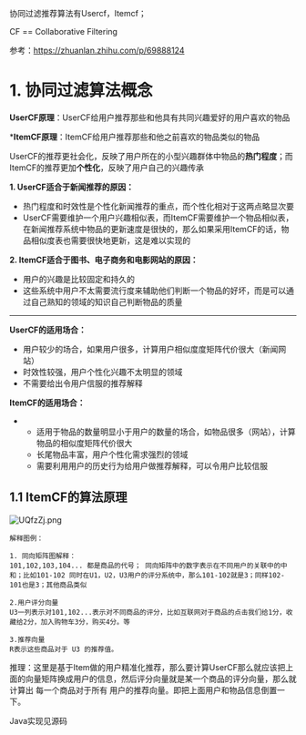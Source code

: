 协同过滤推荐算法有Usercf，Itemcf；

CF == Collaborative Filtering

参考：<https://zhuanlan.zhihu.com/p/69888124>

# 1. 协同过滤算法概念

**UserCF原理**：UserCF给用户推荐那些和他具有共同兴趣爱好的用户喜欢的物品

***ItemCF原理**：ItemCF给用户推荐那些和他之前喜欢的物品类似的物品

​		UserCF的推荐更社会化，反映了用户所在的小型兴趣群体中物品的**热门程度**；而ItemCF的推荐更加**个性化**，反映了用户自己的兴趣传承



**1. UserCF适合于新闻推荐的原因：**

- 热门程度和时效性是个性化新闻推荐的重点，而个性化相对于这两点略显次要
- UserCF需要维护一个用户兴趣相似表，而ItemCF需要维护一个物品相似表，在新闻推荐系统中物品的更新速度是很快的，那么如果采用ItemCF的话，物品相似度表也需要很快地更新，这是难以实现的

**2. ItemCF适合于图书、电子商务和电影网站的原因：**

- 用户的兴趣是比较固定和持久的
- 这些系统中用户不太需要流行度来辅助他们判断一个物品的好坏，而是可以通过自己熟知的领域的知识自己判断物品的质量

------



**UserCF的适用场合：**

- 用户较少的场合，如果用户很多，计算用户相似度度矩阵代价很大（新闻网站）
- 时效性较强，用户个性化兴趣不太明显的领域
- 不需要给出令用户信服的推荐解释

**ItemCF的适用场合：**

- - 适用于物品的数量明显小于用户的数量的场合，如物品很多（网站），计算物品的相似度矩阵代价很大
  - 长尾物品丰富，用户个性化需求强烈的领域
  - 需要利用用户的历史行为给用户做推荐解释，可以令用户比较信服





## 1.1 ItemCF的算法原理

![UQfzZj.png](https://s1.ax1x.com/2020/07/11/UQfzZj.png)



```text
解释图例：

1. 同向矩阵图解释：
101,102,103,104... 都是商品的代号； 同向矩阵中的数字表示在不同用户的关联中的中和；比如101-102 同时在U1，U2，U3用户的评分系统中，那么101-102就是3；同样102-101也是3；其他商品类似

2.用户评分向量
U3一列表示对101,102...表示对不同商品的评分，比如互联网对于商品的点击我们给1分，收藏给2分，加入购物车3分，购买4分。等

3.推荐向量
R表示这些商品对于 U3 的推荐值。
```

 

推理：这里是基于Item做的用户精准化推荐，那么要计算UserCF那么就应该把上面的向量矩阵换成用户的信息，然后评分向量就是某一个商品的评分向量，那么就计算出 每一个商品对于所有 用户的推荐向量。即把上面用户和物品信息倒置一下。



Java实现见源码